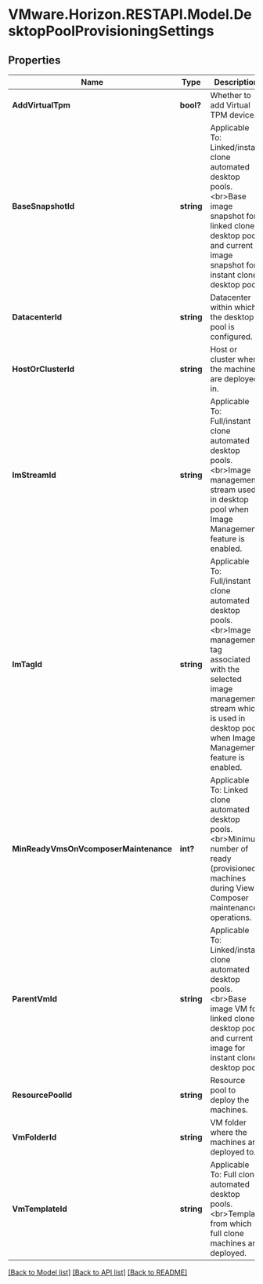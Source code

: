 # VMware.Horizon.RESTAPI.Model.DesktopPoolProvisioningSettings
## Properties

Name | Type | Description | Notes
------------ | ------------- | ------------- | -------------
**AddVirtualTpm** | **bool?** | Whether to add Virtual TPM device. | [optional] 
**BaseSnapshotId** | **string** | Applicable To: Linked/instant clone automated desktop pools.&lt;br&gt;Base image snapshot for linked clone desktop pool and current image snapshot for instant clone desktop pool. | [optional] 
**DatacenterId** | **string** | Datacenter within which the desktop pool is configured. | [optional] 
**HostOrClusterId** | **string** | Host or cluster where the machines are deployed in. | [optional] 
**ImStreamId** | **string** | Applicable To: Full/instant clone automated desktop pools.&lt;br&gt;Image management stream used in desktop pool when Image Management feature is enabled. | [optional] 
**ImTagId** | **string** | Applicable To: Full/instant clone automated desktop pools.&lt;br&gt;Image management tag associated with the selected image management stream which is used in desktop pool when Image Management feature is enabled. | [optional] 
**MinReadyVmsOnVcomposerMaintenance** | **int?** | Applicable To: Linked clone automated desktop pools.&lt;br&gt;Minimum number of ready (provisioned) machines during View Composer maintenance operations. | [optional] 
**ParentVmId** | **string** | Applicable To: Linked/instant clone automated desktop pools.&lt;br&gt;Base image VM for linked clone desktop pool and current image for instant clone desktop pool. | [optional] 
**ResourcePoolId** | **string** | Resource pool to deploy the machines. | [optional] 
**VmFolderId** | **string** | VM folder where the machines are deployed to. | [optional] 
**VmTemplateId** | **string** | Applicable To: Full clone automated desktop pools.&lt;br&gt;Template from which full clone machines are deployed. | [optional] 

[[Back to Model list]](../README.md#documentation-for-models) [[Back to API list]](../README.md#documentation-for-api-endpoints) [[Back to README]](../README.md)

